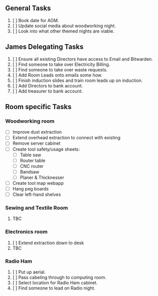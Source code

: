 ## General Tasks

1. [ ] Book date for AGM.
2. [ ] Update social media about woodworking night. 
3. [ ] Look into what other themed nights are viable.

## James Delegating Tasks
1. [ ] Ensure all existing Directors have access to Email and Bitwarden.
2. [ ] Find someone to take over Electricity Billing.
3. [ ] Find someone to take over waste requests.
4. [ ] Add Room Leads onto emails some how.
5. [ ] Finish induction slides and train room leads up on induction.
6. [ ] Add Directors to bank account.
7. [ ] Add treasurer to bank account.

## Room specific Tasks

### Woodworking room
- [ ] Improve dust extraction
- [ ] Extend overhead extraction to connect with existing
- [ ] Remove server cabinet
- [ ] Create tool safety/usage sheets:
  - [ ] Table saw
  - [ ] Router table
  - [ ] CNC router
  - [ ] Bandsaw
  - [ ] Planer & Thicknesser
- [ ] Create tool map webapp
- [ ] Hang peg boards
- [ ] Clear left-hand shelves

### Sewing and Textile Room
1. TBC

### Electronics room
1. [ ] Extend extraction down to desk
2. TBC

### Radio Ham
1. [ ] Put up aerial.
2. [ ] Pass cabeling through to computing room. 
3. [ ] Select location for Radio Ham cabinet.
4. [ ] Find someone to lead on Radio night.
